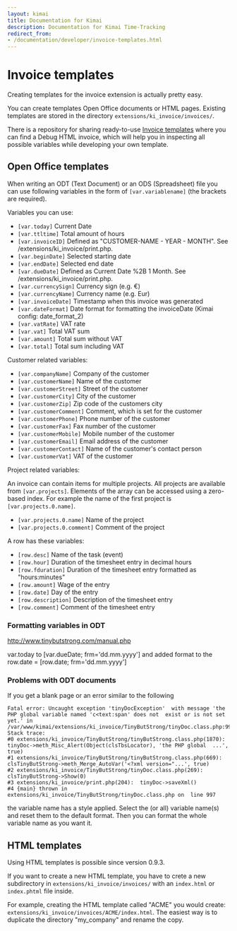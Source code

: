 ```yaml
---
layout: kimai
title: Documentation for Kimai
description: Documentation for Kimai Time-Tracking
redirect_from: 
- /documentation/developer/invoice-templates.html
---
```

# Invoice templates

Creating templates for the invoice extension is actually pretty easy.

You can create templates Open Office documents or HTML pages.
Existing templates are stored in the directory ```extensions/ki_invoice/invoices/```.

There is a repository for sharing ready-to-use [Invoice templates](https://github.com/kimai/invoice-templates) where you
can find a Debug HTML invoice, which will help you in inspecting all possible variables while developing your own template.

## Open Office templates

When writing an ODT (Text Document) or an ODS (Spreadsheet) file you can use following variables in the form
of ```[var.variablename]``` (the brackets are required).

Variables you can use:

* ```[var.today]``` Current Date
* ```[var.ttltime]``` Total amount of hours
* ```[var.invoiceID]``` Defined as "CUSTOMER-NAME - YEAR - MONTH". See /extensions/ki_invoice/print.php. 
* ```[var.beginDate]``` Selected starting date
* ```[var.endDate]``` Selected end date
* ```[var.dueDate]``` Defined as Current Date %2B 1 Month. See /extensions/ki_invoice/print.php.
* ```[var.currencySign]``` Currency sign (e.g. €)  
* ```[var.currencyName]``` Currency name (e.g. Eur)
* ```[var.invoiceDate]``` Timestamp when this invoice was generated
* ```[var.dateFormat]``` Date format for formatting the invoiceDate (Kimai config: date_format_2)
* ```[var.vatRate]``` VAT rate
* ```[var.vat]``` Total VAT sum
* ```[var.amount]``` Total sum without VAT
* ```[var.total]``` Total sum including VAT

Customer related variables:

* ```[var.companyName]``` Company of the customer
* ```[var.customerName]``` Name of the customer
* ```[var.customerStreet]``` Street of the customer
* ```[var.customerCity]``` City of the customer
* ```[var.customerZip]``` Zip code of the customers city
* ```[var.customerComment]``` Comment, which is set for the customer
* ```[var.customerPhone]``` Phone number of the customer
* ```[var.customerFax]``` Fax number of the customer
* ```[var.customerMobile]``` Mobile number of the customer
* ```[var.customerEmail]``` Email address of the customer
* ```[var.customerContact]``` Name of the customer's contact person
* ```[var.customerVat]``` VAT of the customer

Project related variables:

An invoice can contain items for multiple projects. All projects are available from ```[var.projects]```.
Elements of the array can be accessed using a zero-based index.
For example the name of the first project is ```[var.projects.0.name]```.

*  ```[var.projects.0.name]``` Name of the project
*  ```[var.projects.0.comment]``` Comment of the project

A row has these variables:

* ```[row.desc]``` Name of the task (event)
* ```[row.hour]``` Duration of the timesheet entry in decimal hours
* ```[row.fduration]``` Duration of the timesheet entry formatted as "hours:minutes"
* ```[row.amount]``` Wage of the entry
* ```[row.date]``` Day of the entry
* ```[row.description]``` Description of the timesheet entry
* ```[row.comment]``` Comment of the timesheet entry

### Formatting variables in ODT

http://www.tinybutstrong.com/manual.php

var.today to [var.dueDate; frm='dd.mm.yyyy'] 
and added format to the row.date = [row.date; frm='dd.mm.yyyy']



### Problems with ODT documents

If you get a blank page or an error similar to the following

```
Fatal error: Uncaught exception 'tinyDocException'  with message 'the PHP global variable named 'c<text:span' does not  exist or is not set yet.' in  /var/www/kimai/extensions/ki_invoice/TinyButStrong/tinyDoc.class.php:997  Stack trace:
#0 extensions/ki_invoice/TinyButStrong/tinyButStrong.class.php(1870):  tinyDoc->meth_Misc_Alert(Object(clsTbsLocator), 'the PHP global  ...', true)
#1 extensions/ki_invoice/TinyButStrong/tinyButStrong.class.php(669):  clsTinyButStrong->meth_Merge_AutoVar('<?xml version="...', true)
#2 extensions/ki_invoice/TinyButStrong/tinyDoc.class.php(269):  clsTinyButStrong->Show(0)
#3 extensions/ki_invoice/print.php(204):  tinyDoc->saveXml()
#4 {main} thrown in extensions/ki_invoice/TinyButStrong/tinyDoc.class.php on  line 997
```
the variable name has a style applied. Select the (or all) variable name(s) and reset them to the default format.
Then you can format the whole variable name as you want it.

## HTML templates

Using HTML templates is possible since version 0.9.3.

If you want to create a new HTML template, you have to crete a new subdirectory in ```extensions/ki_invoice/invoices/``` with
an ```index.html``` or ```index.phtml``` file inside.

For example, creating the HTML template called "ACME" you would create: ```extensions/ki_invoice/invoices/ACME/index.html```.
The easiest way is to duplicate the directory "my_company" and rename the copy.
